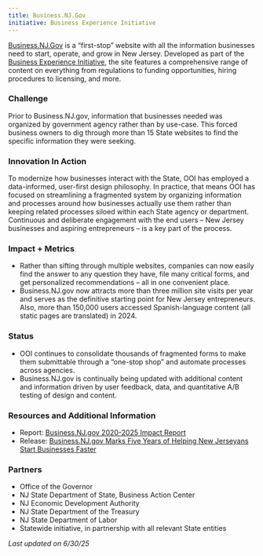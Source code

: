 ```yaml
---
title: Business.NJ.Gov
initiative: Business Experience Initiative
---
```


[Business.NJ.Gov](https://business.nj.gov/) is a “first-stop” website with all the information businesses need to start, operate, and grow in New Jersey. Developed as part of the [Business Experience Initiative](/content/projects/business-experience-initiative.html), the site features a comprehensive range of content on everything from regulations to funding opportunities, hiring procedures to licensing, and more.

### Challenge

Prior to Business.NJ.gov, information that businesses needed was organized by government agency rather than by use-case. This forced business owners to dig through more than 15 State websites to find the specific information they were seeking.

### Innovation In Action

To modernize how businesses interact with the State, OOI has employed a data-informed, user-first design philosophy. In practice, that means OOI has focused on streamlining a fragmented system by organizing information and processes around how businesses actually use them rather than keeping related processes siloed within each State agency or department. Continuous and deliberate engagement with the end users – New Jersey businesses and aspiring entrepreneurs – is a key part of the process.

### Impact \+ Metrics

* Rather than sifting through multiple websites, companies can now easily find the answer to any question they have, file many critical forms, and get personalized recommendations – all in one convenient place.  
* Business.NJ.gov now attracts more than three million site visits per year and serves as the definitive starting point for New Jersey entrepreneurs. Also, more than 150,000 users accessed Spanish-language content (all static pages are translated) in 2024\.

### Status

* OOI continues to consolidate thousands of fragmented forms to make them submittable through a “one-stop shop” and automate processes across agencies.  
* Business.NJ.gov is continually being updated with additional content and information driven by user feedback, data, and quantitative A/B testing of design and content.

### Resources and Additional Information

* Report: [Business.NJ.gov 2020-2025 Impact Report](https://business.nj.gov/impactreport)
* Release: [Business.NJ.gov Marks Five Years of Helping New Jerseyans Start Businesses Faster](https://nj.gov/governor/news/news/562025/approved/20250506a.shtml)

### Partners

* Office of the Governor  
* NJ State Department of State, Business Action Center  
* NJ Economic Development Authority  
* NJ State Department of the Treasury  
* NJ State Department of Labor  
* Statewide initiative, in partnership with all relevant State entities

*Last updated on 6/30/25*
